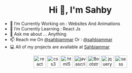 <h1 align="center">Hi 👋, I'm Sahby</h1>
  
- 🔭 I’m Currently Working on : Websites And Animations
- 🌱 I’m Currently Learning : React Js  
- 💬 Ask me about ... Anything
- 📫 Reach me On [@sahbiammar](https://www.instagram.com/sahbiammar/)
            Or : [@sahbiammar](https://www.facebook.com/sahbi.ammar.50/)
- 💻 All of my projects are available at [Sahbiammar](https://github.com/sahbiammar?tab=repositories)

<p align="center">  <img src=https://devicons.github.io/devicon/devicon.git/icons/react/react-original-wordmark.svg alt=react width="40" height="40"/> <img src=https://devicons.github.io/devicon/devicon.git/icons/css3/css3-original-wordmark.svg alt=css3 width="40" height="40"/> <img src=https://devicons.github.io/devicon/devicon.git/icons/html5/html5-original-wordmark.svg alt=html5 width="40" height="40"/> <img src=https://devicons.github.io/devicon/devicon.git/icons/javascript/javascript-original.svg alt=javascript width="40" height="40"/>   <img src=https://commons.bmstu.wiki/images/b/b8/Bootstrap.png alt=Bootstrap width="40" height="40"/> 
 <img src=https://icon-library.com/images/jquery-icon-png/jquery-icon-png-18.jpg alt=jquery width="40" height="40"/> 
<img src=https://upload.wikimedia.org/wikipedia/commons/thumb/9/96/Sass_Logo_Color.svg/1200px-Sass_Logo_Color.svg.png alt=sass width="40" height="40"/> 
</p>
